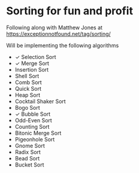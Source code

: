 # Sorting for fun and profit

Following along with Matthew Jones at https://exceptionnotfound.net/tag/sorting/

Will be implementing the following algorithms

- &#x2713; Selection Sort
- &#x2713; Merge Sort
- Insertion Sort
- Shell Sort
- Comb Sort
- Quick Sort
- Heap Sort
- Cocktail Shaker Sort
- Bogo Sort
- &#x2713; Bubble Sort
- Odd-Even Sort
- Counting Sort
- Bitonic Merge Sort
- Pigeonhole Sort
- Gnome Sort
- Radix Sort
- Bead Sort
- Bucket Sort